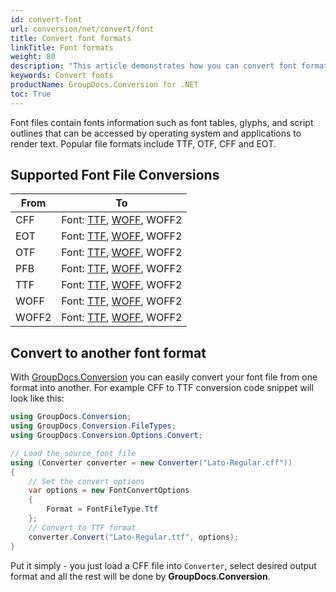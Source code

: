 ```yaml
---
id: convert-font
url: conversion/net/convert/font
title: Convert font formats
linkTitle: Font formats
weight: 80
description: "This article demonstrates how you can convert font formats with couple C# code lines and GroupDocs.Conversion for .NET."
keywords: Convert fonts
productName: GroupDocs.Conversion for .NET
toc: True
---
```


Font files contain fonts information such as font tables, glyphs, and script outlines that can be accessed by operating system and applications to render text. Popular file formats include TTF, OTF, CFF and EOT.

## Supported Font File Conversions

| From | To |
| --- | --- |
| CFF | Font: [TTF](https://docs.fileformat.com/font/ttf/), [WOFF](https://docs.fileformat.com/font/woff/), WOFF2<br/>  |
| EOT | Font: [TTF](https://docs.fileformat.com/font/ttf/), [WOFF](https://docs.fileformat.com/font/woff/), WOFF2<br/>  |
| OTF | Font: [TTF](https://docs.fileformat.com/font/ttf/), [WOFF](https://docs.fileformat.com/font/woff/), WOFF2<br/>  |
| PFB | Font: [TTF](https://docs.fileformat.com/font/ttf/), [WOFF](https://docs.fileformat.com/font/woff/), WOFF2<br/>  |
| TTF | Font: [TTF](https://docs.fileformat.com/font/ttf/), [WOFF](https://docs.fileformat.com/font/woff/), WOFF2<br/>  |
| WOFF | Font: [TTF](https://docs.fileformat.com/font/ttf/), [WOFF](https://docs.fileformat.com/font/woff/), WOFF2<br/>  |
| WOFF2 | Font: [TTF](https://docs.fileformat.com/font/ttf/), [WOFF](https://docs.fileformat.com/font/woff/), WOFF2<br/>  |


## Convert to another font format

With [GroupDocs.Conversion](https://products.groupdocs.com/conversion/net) you can easily convert your font file from one format into another.
For example CFF to TTF conversion code snippet will look like this:

```csharp
using GroupDocs.Conversion;
using GroupDocs.Conversion.FileTypes;
using GroupDocs.Conversion.Options.Convert;

// Load the source font file
using (Converter converter = new Converter("Lato-Regular.cff"))
{
    // Set the convert options
    var options = new FontConvertOptions
    {
        Format = FontFileType.Ttf
    };
    // Convert to TTF format
    converter.Convert("Lato-Regular.ttf", options);
}
```

Put it simply - you just load a CFF file into `Converter`, select desired output format and all the rest will be done by **GroupDocs.Conversion**. 